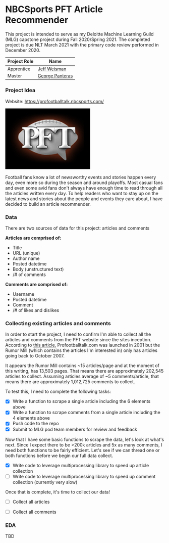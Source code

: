 # NBCSports PFT Article Recommender

This project is intended to serve as my Deloitte Machine Learning  Guild (MLG) capstone project during Fall 2020/Spring 2021. The completed project is due NLT March 2021 with the primary code review performed in December 2020.

| Project Role  | Name |
| ------------- | ------------- |
| Apprentice  | [Jeff Weisman](https://github.com/jweisman11a)  |
| Master  | [George Panteras](https://github.com/GPanoptis)  |


### Project Idea

Website: https://profootballtalk.nbcsports.com/

![NBCSport's ProFootballTalk](assets/pft_logo.png)


Football fans know a lot of newsworthy events and stories happen every day, even more so during the season and around playoffs. Most casual fans and even some avid fans don't always have enough time to read through all the articles written every day. To help readers who want to stay up on the latest news and stories about the people and events they care about, I have decided to build an article recommender.


### Data

There are two sources of data for this project: articles and comments

**Articles are comprised of:**
- Title
- URL (unique)
- Author name
- Posted datetime
- Body (unstructured text)
- /# of comments

**Comments are comprised of:**
- Username
- Posted datetime
- Comment
- /# of likes and dislikes


### Collecting existing articles and comments

In order to start the project, I need to confirm I'm able to collect all the articles and comments from the PFT website since the sites inception. According to [this article](https://profootballtalk.nbcsports.com/2007/10/24/about/), Profootballtalk.com was launched in 2001 but the Rumor Mill (which contains the articles I'm interested in) only has articles going back to October 2007.

It appears the Rumor Mill contains ~15 articles/page and at the moment of this writing, has 13,503 pages. That means there are approximately 202,545 articles to collect. Assuming articles average of ~5 comments/article, that means there are approximately 1,012,725 comments to collect.

To test this, I need to complete the following tasks:

- [x] Write a function to scrape a single article including the 6 elements above
- [x] Write a function to scrape comments from a single article including the 4 elements above
- [x] Push code to the repo
- [x] Submit to MLG pod team members for review and feedback

Now that I have some basic functions to scrape the data, let's look at what's next. Since I expect there to be >200k articles and 5x as many comments, I need both functions to be fairly efficient. Let's see if we can thread one or both functions before we begin our full data collect.

- [x] Write code to leverage multiprocessing library to speed up article collection
- [ ] Write code to leverage multiprocessing library to speed up comment collection (currently very slow)

Once that is complete, it's time to collect our data!

- [ ] Collect all articles
- [ ] Collect all comments


### EDA

TBD
